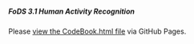 ##### FoDS 3.1 Human Activity Recognition

Please [view the CodeBook.html file](http://jonfreeland.github.io/FoDS_3-1_HumanActivityRecognition/) via GitHub Pages.
